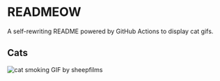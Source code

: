# READMEOW

A self-rewriting README powered by GitHub Actions to display cat gifs.

## Cats

![cat smoking GIF by sheepfilms](https://media2.giphy.com/media/l0ExdMHUDKteztyfe/200.gif?cid=9acd02daidmopsi1smnpiehxtd3qpkht95kegahstgpg116e&ep=v1_gifs_search&rid=200.gif&ct=g)
